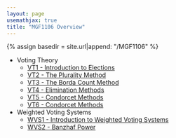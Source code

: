 ```yaml
---
layout: page
usemathjax: true
title: "MGF1106 Overview"
---
```


<script type="text/javascript" async
 src="https://cdn.mathjax.org/mathjax/latest/MathJax.js?config=TeX-MML-AM_CHTML">
</script>

{% assign basedir = site.url|append: "/MGF1106" %}

* Voting Theory
  * [VT1 - Introduction to Elections]({{basedir}}/voting/vt1-intro.html)
  * [VT2 - The Plurality Method]({{basedir}}/voting/vt2-plurality.html)
  * [VT3 - The Borda Count Method]({{basedir}}/voting/vt3-borda.html)
  * [VT4 - Elimination Methods]({{basedir}}/voting/vt4-elimination.html)
  * [VT5 - Condorcet Methods]({{basedir}}/voting/vt5-condorcet.html)
  * [VT6 - Condorcet Methods]({{basedir}}/voting/vt6-fairness.html)
* Weighted Voting Systems
  * [WVS1 - Introduction to Weighted Voting Systems]({{basedir}}/weightedvoting/wvs1-intro.html)
  * [WVS2 - Banzhaf Power]({{basedir}}/weightedvoting/wvs2-banzhaf.html)
